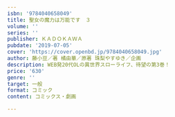 ```yaml
---
isbn: '9784040658049'
title: 聖女の魔力は万能です　３
volume: ''
series: ''
publisher: ＫＡＤＯＫＡＷＡ
pubdate: '2019-07-05'
cover: 'https://cover.openbd.jp/9784040658049.jpg'
author: 藤小豆／著 橘由華／原著 珠梨やすゆき／企画
description: WEB発20代OLの異世界スローライフ、待望の第3巻！
price: '630'
genre: ''
target: 一般
format: コミック
content: コミックス・劇画

---
```

